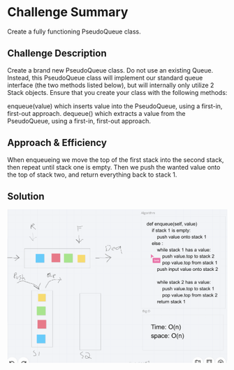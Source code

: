 # Challenge Summary
Create a fully functioning PseudoQueue class.

## Challenge Description
Create a brand new PseudoQueue class. Do not use an existing Queue. Instead, this PseudoQueue class will implement our standard queue interface (the two methods listed below), but will internally only utilize 2 Stack objects. Ensure that you create your class with the following methods:

enqueue(value) which inserts value into the PseudoQueue, using a first-in, first-out approach.
dequeue() which extracts a value from the PseudoQueue, using a first-in, first-out approach.

## Approach & Efficiency
When enqueueing we move the top of the first stack into the second stack, then repeat until stack one is empty. Then we push the wanted value onto the top of stack two, and return everything back to stack 1.

## Solution
![Queue With Stacks Whiteboard](../../assets/queue-with-stacks.png)
